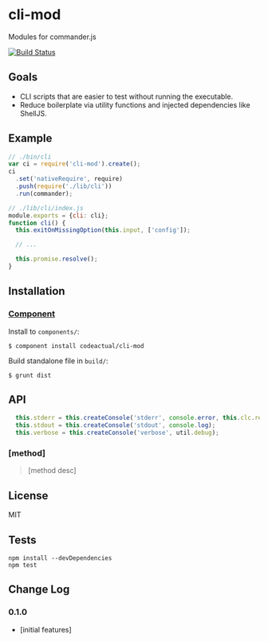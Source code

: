 # cli-mod

Modules for commander.js

[![Build Status](https://travis-ci.org/codeactual/cli-mod.png)](https://travis-ci.org/codeactual/cli-mod)

## Goals

* CLI scripts that are easier to test without running the executable.
* Reduce boilerplate via utility functions and injected dependencies like ShellJS.

## Example

```js
// ./bin/cli
var ci = require('cli-mod').create();
ci
  .set('nativeRequire', require)
  .push(require('./lib/cli'))
  .run(commander);

// ./lib/cli/index.js
module.exports = {cli: cli};
function cli() {
  this.exitOnMissingOption(this.input, ['config']);

  // ...

  this.promise.resolve();
}
```

## Installation

### [Component](https://github.com/component/component)

Install to `components/`:

    $ component install codeactual/cli-mod

Build standalone file in `build/`:

    $ grunt dist

## API

```js
  this.stderr = this.createConsole('stderr', console.error, this.clc.red);
  this.stdout = this.createConsole('stdout', console.log);
  this.verbose = this.createConsole('verbose', util.debug);
```

### [method]

> [method desc]

## License

  MIT

## Tests

    npm install --devDependencies
    npm test

## Change Log

### 0.1.0

* [initial features]

